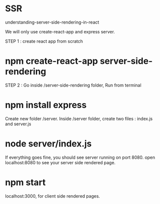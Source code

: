 # SSR

understanding-server-side-rendering-in-react

We will only use create-react-app and express server.

STEP 1 : create react app from scratch

# npm create-react-app server-side-rendering

STEP 2 : Go inside /server-side-rendering folder, Run from terminal

# npm install express

Create new folder /server. Inside /server folder, create two files : index.js and server.js

# node server/index.js

If everything goes fine, you should see server running on port 8080.
open localhost:8080 to see your server side rendered page.

# npm start

localhost:3000, for client side rendered pages.
